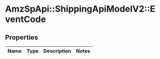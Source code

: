 # AmzSpApi::ShippingApiModelV2::EventCode

## Properties
Name | Type | Description | Notes
------------ | ------------- | ------------- | -------------

